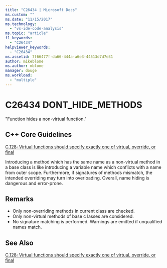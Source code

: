 ```yaml
---
title: "C26434 | Microsoft Docs"
ms.custom: ""
ms.date: "11/15/2017"
ms.technology: 
  - "vs-ide-code-analysis"
ms.topic: "article"
f1_keywords: 
  - "C26434"
helpviewer_keywords: 
  - "C26434"
ms.assetid: 7f66477f-da66-444a-a6e3-44513d7d7e31
author: mikeblome
ms.author: mblome
manager: douge
ms.workload: 
  - "multiple"
---
```

# C26434 DONT_HIDE_METHODS

"Function hides a non-virtual function."

## C++ Core Guidelines

[C.128: Virtual functions should specify exactly one of virtual, override, or final](https://github.com/isocpp/CppCoreGuidelines/blob/master/CppCoreGuidelines.md)

Introducing a method which has the same name as a non-virtual method in a base class is like introducing a variable name which conflicts with a name from outer scope. Furthermore, if signatures of methods mismatch, the intended overriding may turn into overloading. Overall, name hiding is dangerous and error-prone.

## Remarks

- Only non-overriding methods in current class are checked.
- Only non-virtual methods of base c lasses are considered.
- No signature matching is performed. Warnings are emitted if unqualified names match.

## See Also

[C.128: Virtual functions should specify exactly one of virtual, override, or final](https://github.com/isocpp/CppCoreGuidelines/blob/master/CppCoreGuidelines.md)
